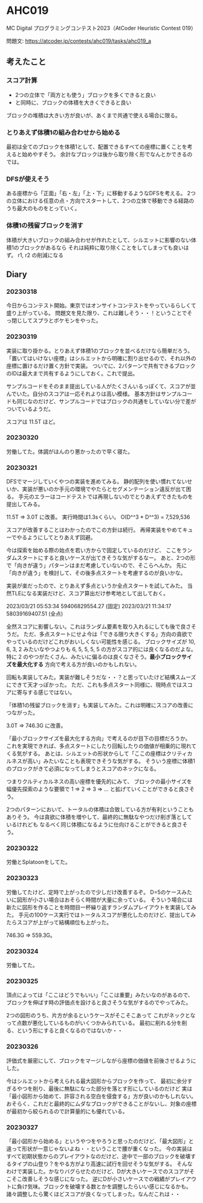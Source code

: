 # AHC019

MC Digital プログラミングコンテスト2023（AtCoder Heuristic Contest 019）

問題文: https://atcoder.jp/contests/ahc019/tasks/ahc019_a


## 考えたこと

### スコア計算

- 2つの立体で「両方とも使う」ブロックを多くできると良い
- と同時に、ブロックの体積を大きくできると良い

ブロックの堆積は大きい方が良いが、あくまで共通で使える場合に限る。

### とりあえず体積1の組み合わせから始める

最初は全てのブロックを体積1として、配置できるすべての座標に置くことを考えると始めやすそう。
余計なブロックは後から取り除く形でなんとかできるのでは。

### DFSが使えそう

ある座標から「正面」「右・左」「上・下」に移動するようなDFSを考える。
2つの立体における任意の点・方向でスタートして、2つの立体で移動できる経路のうち最大のものをとっていく。

### 体積1の残留ブロックを消す

体積が大きいブロックの組み合わせが作れたとして、シルエットに影響のない体積1のブロックがあるなら
それは純粋に取り除くことをしてしまっても良いはず。 r1, r2 の削減になる


## Diary

### 20230318
今日からコンテスト開始。東京ではオンサイトコンテストをやっているらしくて盛り上がっている。
問題文を見た限り、これは難しそう・・！ということでそっ閉じしてスプラとポケモンをやった。

### 20230319
実装に取り掛かる。とりあえず体積1のブロックを並べるだけなら簡単だろう。
「置いてはいけない座標」はシルエットから明確に割り出せるので、それ以外の座標に置けるだけ置く方針で実装。
ついでに、2パターンで共有できるブロックのIDは最大まで共有するようにしておく。これで提出。

サンプルコードをそのまま提出している人がたくさんいるっぽくて、スコアが並んでいた。自分のスコアは一応それよりは高い模様。
基本方針はサンプルコードも同じなのだけど、サンプルコードではブロックの共通をしていない分で差がついているようだ。

スコアは 11.5T ほど。

### 20230320
労働してた。体調がほんのり悪かったので早く寝た。

### 20230321
DFSでマージしていくやつの実装を進めてみる。
静的配列を使い慣れてないせいか、実装が悪いのか手元の環境でやたらとセグメンテーション違反が出て困る。
手元のエラーはコードテストでは再現しないのでとりあえずできたものを提出してみる。

11.5T => 3.0T に改善。
実行時間は1.3sくらい。 O(D^^3 * D^^3) = 7,529,536 

スコアが改善することはわかったのでこの方針は続行。
再帰実装をやめてキューでやるようにしてとりあえず回避。

今は探索を始める際の始点を若い方からで固定しているのだけど、
ここをランダムスタートにすると良いケースが出てきそうな気がするなー。
あと、2つの形で「向きが違う」パターンはまだ考慮していないので、そこらへんか。
先に「向きが違う」を検討して、その後多点スタートを考慮するのが良いかな。

実装が楽だったので、とりあえず多点というか全点スタートを試してみた。
当然TLEになる実装だけど、スコア算出だけ参考地として出しておく。

2023/03/21 05:53:34	59406829554.27 (固定)
2023/03/21 11:34:17	58039169407.51 (全点)

全然スコアに影響しない。これはランダム要素を取り入れるにしても後で良さそうだ。
ただ、多点スタートにせよ今は「できる限り大きくする」方向の貪欲でやっているのだけどこれがおいしくない可能性を感じる。
ブロックサイズが 10, 6, 3, 2 みたいなやつよりも 6, 5, 5, 5, 5 の方がスコア的には良くなるのだよな。
特に 2 のやつがたくさん、みたいに偏るのは良くなさそう。**最小ブロックサイズを最大化する** 方向で考える方が良いのかもしれない。

回転も実装してみた。実装が難しそうだな・・？と思っていたけど結構スムーズにできて天才っぽかった。
ただ、これも多点スタート同様に、現時点ではスコアに寄与する感じではない。

「体積1の残留ブロックを消す」も実装してみた。これは明確にスコアの改善につながった。

3.0T => 746.3G に改善。

「最小ブロックサイズを最大化する方向」で考えるのが目下の目標だろうか。
これを実現できれば、多点スタートにしたり回転したりの価値が相乗的に現れてくる気がする。
あとは、シルエットの形状からして「ここの座標はクリティカルネスが高い」みたいなことも表現できそうな気がする。
そういう座標に体積1のブロックがきて必須になってしまうとスコアのネックになる。

つまりクルティカルネスの高い座標を優先的にみて、
ブロックの最小サイズを幅優先探索のような要領で 1 => 2 => 3 => ... と拡げていくことができると良さそう。

2つのパターンにおいて、トータルの体積は合致している方が有利ということもありそう。
今は貪欲に体積を増やして、最終的に無駄なやつだけ削ぎ落としているけれども
なるべく同じ体積になるように仕向けることができると良さそう。

### 20230322
労働とSplatoonをしてた。

### 20230323
労働してたけど、定時で上がったので少しだけ改善するぞ。
D=5のケースみたいに図形が小さい場合はおそらく時間が大量に余っている。
そういう場合には新たに図形を作ることを時間目一杯繰り返すランダムプレイアウトを実装してみた。
手元の100ケース実行ではトータルスコアが悪化したのだけど、提出してみたらスコアが上がって結構順位も上がった。

746.3G => 559.3G。

### 20230324
労働してた。

### 20230325
頂点によっては「ここはどうでもいい」「ここは重要」みたいなのがあるので、
ブロックを伸ばす時の評価点を設けると良さそうな気がするのでやってみた。

2つの図形のうち、片方が余るというケースがそこそこあって
これがネックとなって点数が悪化しているものがいくつかみられている。
最初に削れる分を削る、という形にすると良くなるのではないか・・

### 20230326
評価式を厳密にして、ブロックをマージしながら座標の価値を前後させるようにした。

今はシルエットから考えられる最大図形からブロックを作って、
最初に余分すぎるやつを削り、最後に無駄になった部分を落とす形にしているのだけど
実は「最小図形から始めて、許容される空白を侵食する」方が良いのかもしれない。
おそらく、これだと最終的にムダなブロックができることがないし、対象の座標が最初から絞られるので計算量的にも優れている。

### 20230327
「最小図形から始める」というやつをやろうと思ったのだけど、「最大図形」と違って形状が一意じゃないよね・・ということで腰が重くなった。
今の実装はすべて初期状態からのプレイアウトなのだけど、途中で一部のブロックを破壊するタイプの山登り？をやる方がより高速に試行を回せそうな気がする。
そんなわけで実装した。かなりバグらせたのだけど、Dが大きいケースでのスコアがそこそこ改善しそうな感じになった。
逆にDが小さいケースでの戦績がプレイアウトに負け気味。ブロックを破壊する数とかを調整したらいい感じになるかも。
諸々調整したら驚くほどスコアが良くなってしまった。なんだこれは・・
